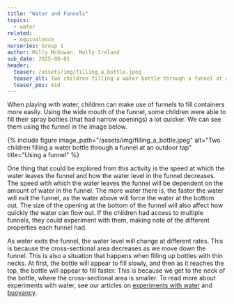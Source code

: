 ```yaml
---
title: "Water and Funnels"
topics: 
  - water
related: 
  - equivalence
nurseries: Group 1
author: Milly McGowan, Molly Ireland
sub_date: 2025-08-01
header:
  teaser: /assets/img/filling_a_bottle.jpeg
  teaser_alt: Two children filling a water bottle through a funnel at an outdoor tap
  teaser_pos: mid
---
```

When playing with water, children can make use of funnels to fill containers more easily. Using the wide mouth of the funnel, some children were able to fill their spray bottles (that had narrow openings) a lot quicker. We can see them using the funnel in the image below. 

{% include figure image_path="/assets/img/filling_a_bottle.jpeg" alt="Two children filling a water bottle through a funnel at an outdoor tap" title="Using a funnel" %}

One thing that could be explored from this activity is the speed at which the water leaves the funnel and how the water level in the funnel decreases. The speed with which the water leaves the funnel will be dependent on the amount of water in the funnel. The more water there is, the faster the water will exit the funnel, as the water above will force the water at the bottom out. The size of the opening at the bottom of the funnel will also affect how quickly the water can flow out. If the children had access to multiple funnels, they could experiment with them, making note of the different properties each funnel had.

As water exits the funnel, the water level will change at different rates. This is because the cross-sectional area decreases as we move down the funnel. This is also a situation that happens when filling up bottles with thin necks. At first, the bottle will appear to fill slowly, and then as it reaches the top, the bottle will appear to fill faster. This is because we get to the neck of the bottle, where the cross-sectional area is smaller. To read more about experiments with water, see our articles on [experiments with water]({{site.baseurl}}/articles/experiments_with_water/) and [buoyancy]({{site.baseurl}}/articles/buoyancy/). 












